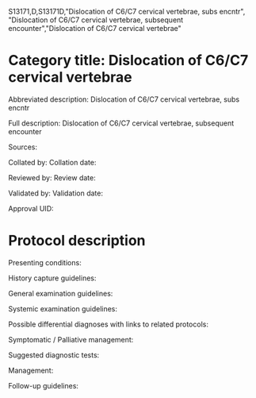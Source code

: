 S13171,D,S13171D,"Dislocation of C6/C7 cervical vertebrae, subs encntr", "Dislocation of C6/C7 cervical vertebrae, subsequent encounter","Dislocation of C6/C7 cervical vertebrae"
# Category title: Dislocation of C6/C7 cervical vertebrae

Abbreviated description: Dislocation of C6/C7 cervical vertebrae, subs encntr

Full description: Dislocation of C6/C7 cervical vertebrae, subsequent encounter

Sources:

Collated by:
Collation date:

Reviewed by:
Review date:

Validated by:
Validation date:

Approval UID:

# Protocol description

Presenting conditions:

History capture guidelines:

General examination guidelines:

Systemic examination guidelines:

Possible differential diagnoses with links to related protocols:

Symptomatic / Palliative management:

Suggested diagnostic tests:

Management:

Follow-up guidelines:
